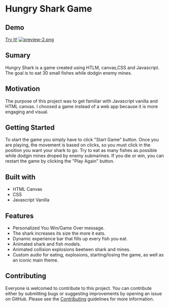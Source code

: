 
# Hungry Shark Game




## Demo
[Try It!](https://guillecelma.github.io/Project1-HungryShark/)
[![preview-2.png](https://i.postimg.cc/FHz1Xv14/preview-2.png)](https://postimg.cc/hXFKVH9y)

  
## Sumary

Hungry Shark is a game created using HTLM, canvas,CSS and Javascript.
The goal is to eat 30 small fishes while dodgin enemy mines.
  
## Motivation

The purpose of this project was to get familiar with Javascript  vanilla and HTML canvas. I choosed a game instead of a web app because it is more engaging and visual.
  
## Getting Started

To start the game you simply have to click "Start Game" button. Once you are playing, the movement is based on clicks, so you must click in the position you want your shark to go. Try to eat as many fishes as possible while dodgin mines droped by enemy submarines. If you die or win, you can restart the game by clicking the "Play Again" button.
  
## Built with
 
 * HTML Canvas
 * CSS
 * Javascript Vanilla

## Features

- Personalized You Win/Game Over message.
- The shark increases its size the more it eats.
- Dynamic experience bar that fills up every fish you eat.
- Animated shark and fish models.
- Animated collision explosions beetwen shark and mines.
- Custom audio for eating, explosions, starting/losing the game, as well as an iconic main theme.

  
## Contributing

Everyone is welcomed to contribute to this project. You can contribute either by submitting bugs or suggesting improvements by opening an issue on GitHub. Please see the [Contributing](https://github.com/francisco-jimenez/SnapShot/blob/master/CONTRIBUTING.md) guidelines for more information.

  

